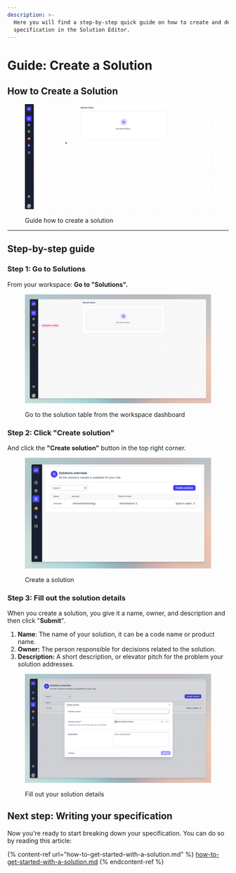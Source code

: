 ```yaml
---
description: >-
  Here you will find a step-by-step quick guide on how to create and define your
  specification in the Solution Editor.
---
```


# Guide: Create a Solution

## **How to Create a Solution**&#x20;

<figure><img src="../../.gitbook/assets/CleanShot 2024-03-15 at 11.04.58.gif" alt=""><figcaption><p>Guide how to create a solution</p></figcaption></figure>

***

## Step-by-step guide&#x20;

### ‍**Step 1: Go to Solutions**

From your workspace: **Go to "Solutions".**

<figure><img src="../../.gitbook/assets/CleanShot 2024-03-15 at 11.12.02.png" alt=""><figcaption><p>Go to the solution table from the workspace dashboard </p></figcaption></figure>

### **Step 2: Click "Create solution"**

And click the **"Create solution"** button in the top right corner.

<figure><img src="../../.gitbook/assets/CleanShot 2024-03-15 at 11.36.06.png" alt=""><figcaption><p>Create a solution</p></figcaption></figure>

### **Step 3: Fill out the solution details**

When you create a solution, you give it a name, owner, and description and then click "**Submit**".

1. **Name**: The name of your solution, it can be a code name or product name.
2. **Owner:** The person responsible for decisions related to the solution.
3. **Description:** A short description, or elevator pitch for the problem your solution addresses.

<figure><img src="../../.gitbook/assets/CleanShot 2024-03-15 at 11.19.00.png" alt=""><figcaption><p>Fill out your solution details </p></figcaption></figure>



## Next step: Writing your specification

Now you're ready to start breaking down your specification. You can do so by reading this article:

{% content-ref url="how-to-get-started-with-a-solution.md" %}
[how-to-get-started-with-a-solution.md](how-to-get-started-with-a-solution.md)
{% endcontent-ref %}

